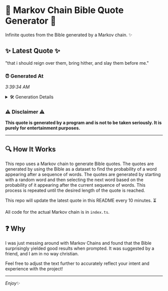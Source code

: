 # 📖 Markov Chain Bible Quote Generator 📖

Infinite quotes from the Bible generated by a Markov chain. ✨

## ✨ Latest Quote ✨
"that i should reign over them, bring hither, and slay them before me."

### ⏰ Generated At
*3:39:34 AM*

<details>
    <summary>🛠️ Generation Details</summary>
    <p>
        <strong>🌱 Seed:</strong> that<br>
        <strong>🔄 Iterations:</strong> 12<br>
        <strong>📜 Context History:</strong><br>[ that ]: i<br>[ that, i ]: should<br>[ that, i, should ]: reign<br>[ that, i, should, reign ]: over<br>[ that, i, should, reign, over ]: them,<br>[ that, i, should, reign, over, them, ]: bring<br>[ i, should, reign, over, them,, bring ]: hither,<br>[ should, reign, over, them,, bring, hither, ]: and<br>[ reign, over, them,, bring, hither,, and ]: slay<br>[ over, them,, bring, hither,, and, slay ]: them<br>[ them,, bring, hither,, and, slay, them ]: before<br>[ bring, hither,, and, slay, them, before ]: me.<br>
    </p>
</details>

### ⚠️ Disclaimer ⚠️
**This quote is generated by a program and is not to be taken seriously. It is purely for entertainment purposes.**

---

## 🔍 How It Works

This repo uses a Markov chain to generate Bible quotes. The quotes are generated by using the Bible as a dataset to find the probability of a word appearing after a sequence of words. The quotes are generated by starting with a random word and then selecting the next word based on the probability of it appearing after the current sequence of words. This process is repeated until the desired length of the quote is reached.

This repo will update the latest quote in this README every 10 minutes. ⏳

All code for the actual Markov chain is in `index.ts`.

## ❓ Why

I was just messing around with Markov Chains and found that the Bible surprisingly yielded good results when prompted. 
It was suggested by a friend, and I am in no way christian.

Feel free to adjust the text further to accurately reflect your intent and experience with the project!

---

*Enjoy*✨

